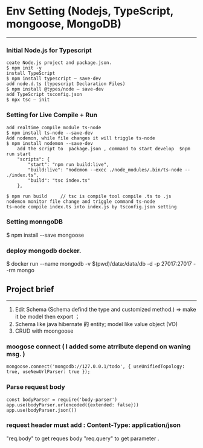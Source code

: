 # Env Setting (Nodejs, TypeScript, mongoose, MongoDB) 
---
### Initial Node.js for Typescript
    ceate Node.js project and package.json.
    $ npm init -y
    install TypeScript
    $ npm install typescript — save-dev
    add node.d.ts (typescript Declaration Files)
    $ npm install @types/node — save-dev
    add TypeScript tsconfig.json
    $ npx tsc — init

### Setting for Live Compile + Run
    add realtime compile module ts-node
    $ npm install ts-node --save-dev
    Add nodemon, while file changes it will triggle ts-node
    $ npm install nodemon --save-dev
        add the script to  package.json , command to start develop  $npm run start 
        "scripts": {
            "start": "npm run build:live",
            "build:live": "nodemon --exec ./node_modules/.bin/ts-node -- ./index.ts",
            "build": "tsc index.ts"
        },

    $ npm run build     // tsc is compile tool compile .ts to .js 
    nodemon monitor file change and triggle command ts-node
    ts-node compile index.ts into index.js by tsconfig.json setting

### Setting monngoDB  
$ npm install --save mongoose

### deploy mongodb docker.
$ docker run --name mongodb -v $(pwd)/data:/data/db -d -p 27017:27017 --rm mongo

## Project brief 
---
1. Edit Schema (Schema defind the type and customized  method.)   => make it be model then export ；  
2. Schema like  java hibernate 的 entity; model like value object (VO)
3. CRUD with moongoose 

### moogose connect ( I added some atrribute depend on waning msg. )
    mongoose.connect('mongodb://127.0.0.1/todo', { useUnifiedTopology: true, useNewUrlParser: true });

### Parse request body 
    const bodyParser = require('body-parser')
    app.use(bodyParser.urlencoded({extended: false}))
    app.use(bodyParser.json())

### request header must add :  Content-Type: application/json
"req.body" to get reques body
"req.query" to get  parameter .


